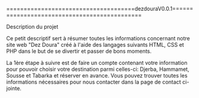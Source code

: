 =====================================dezdouraV0.0.1=============================================

Description du projet 

Ce petit descriptif sert à résumer toutes les informations concernant notre site web "Dez Doura" créé à l'aide des langages suivants HTML, CSS et PHP dans le but de se divertir et passer de bons moments. 

La 1ère étape à suivre est de faire un compte contenant votre information pour pouvoir choisir votre destination parmi celles-ci: Djerba, Hammamet, Sousse et Tabarka et réserver en avance. Vous pouvez trouver toutes les informations nécessaires pour nous contacter dans la page de contact ci-jointe.
